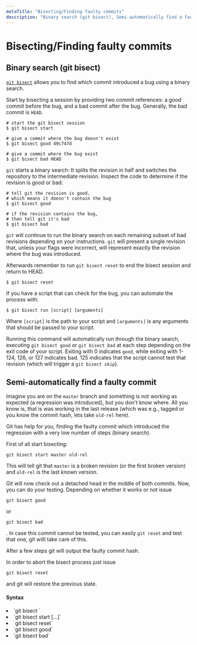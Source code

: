 ```yaml
---
metaTitle: "Bisecting/Finding faulty commits"
description: "Binary search (git bisect), Semi-automatically find a faulty commit"
---
```


# Bisecting/Finding faulty commits




## Binary search (git bisect)


[`git bisect`](https://git-scm.com/docs/git-bisect) allows you to find which commit introduced a bug using a binary search.

Start by bisecting a session by providing two commit references: a good commit before the bug, and a bad commit after the bug. Generally, the bad commit is `HEAD`.

```git
# start the git bisect session
$ git bisect start

# give a commit where the bug doesn't exist
$ git bisect good 49c747d

# give a commit where the bug exist
$ git bisect bad HEAD

```

`git` starts a binary search: It splits the revision in half and switches the repository to the intermediate revision. Inspect the code to determine if the revision is good or bad:

```git
# tell git the revision is good,
# which means it doesn't contain the bug
$ git bisect good

# if the revision contains the bug,
# then tell git it's bad
$ git bisect bad

```

`git` will continue to run the binary search on each remaining subset of bad revisions depending on your instructions. `git` will present a single revision that, unless your flags were incorrect, will represent exactly the revision where the bug was introduced.

Afterwards remember to run `git bisect reset` to end the bisect session and return to HEAD.

```git
$ git bisect reset

```

If you have a script that can check for the bug, you can automate the process with:

```git
$ git bisect run [script] [arguments]

```

Where `[script]` is the path to your script and `[arguments]` is any arguments that should be passed to your script.

Running this command will automatically run through the binary search, executing `git bisect good` or `git bisect bad` at each step depending on the exit code of your script.  Exiting with 0 indicates `good`, while exiting with 1-124, 126, or 127 indicates bad.  125 indicates that the script cannot test that revision (which will trigger a `git bisect skip`).



## Semi-automatically find a faulty commit


Imagine you are on the `master` branch and something is not working as expected (a regression was introduced), but you don't know where. All you know is, that is was working in the last release (which was e.g., tagged or you know the commit hash, lets take `old-rel` here).

Git has help for you, finding the faulty commit which introduced the regression with a very low number of steps (binary search).

First of all start bisecting:

```git
git bisect start master old-rel

```

This will tell git that `master` is a broken revision (or the first broken version) and `old-rel` is the last known version.

Git will now check out a detached head in the middle of both commits. Now, you can do your testing. Depending on whether it works or not issue

```git
git bisect good

```

or

```git
git bisect bad

```

. In case this commit cannot be tested, you can easily `git reset` and test that one, git willl take care of this.

After a few steps git will output the faulty commit hash.

In order to abort the bisect process just issue

```git
git bisect reset

```

and git will restore the previous state.



#### Syntax


<li>
`git bisect <subcommand> <options>`
</li>
<li>
`git bisect start <bad> [<good>...]`
</li>
<li>
`git bisect reset`
</li>
<li>
`git bisect good`
</li>
<li>
`git bisect bad`
</li>

